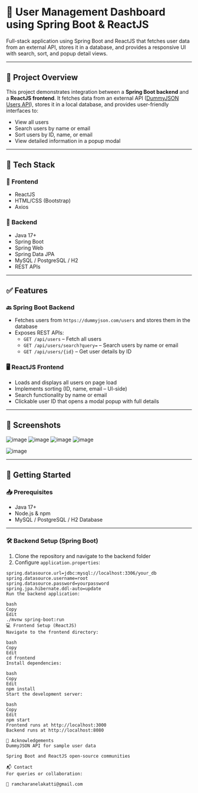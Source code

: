 # 👤 User Management Dashboard using Spring Boot & ReactJS

Full-stack application using Spring Boot and ReactJS that fetches user data from an external API, stores it in a database, and provides a responsive UI with search, sort, and popup detail views.

---

## 🚀 Project Overview

This project demonstrates integration between a **Spring Boot backend** and a **ReactJS frontend**. It fetches data from an external API ([DummyJSON Users API](https://dummyjson.com/users)), stores it in a local database, and provides user-friendly interfaces to:

- View all users
- Search users by name or email
- Sort users by ID, name, or email
- View detailed information in a popup modal

---

## 🧰 Tech Stack

### 🔹 Frontend
- ReactJS
- HTML/CSS (Bootstrap)
- Axios

### 🔸 Backend
- Java 17+
- Spring Boot
- Spring Web
- Spring Data JPA
- MySQL / PostgreSQL / H2
- REST APIs

---

## ✅ Features

### 🔙 Spring Boot Backend
- Fetches users from `https://dummyjson.com/users` and stores them in the database
- Exposes REST APIs:
  - `GET /api/users` – Fetch all users
  - `GET /api/users/search?query=` – Search users by name or email
  - `GET /api/users/{id}` – Get user details by ID

### 🖥️ ReactJS Frontend
- Loads and displays all users on page load
- Implements sorting (ID, name, email – UI-side)
- Search functionality by name or email
- Clickable user ID that opens a modal popup with full details

---

## 📸 Screenshots

![image](https://github.com/user-attachments/assets/55118b0d-ceb4-456f-863f-7d6084bd9c16)
![image](https://github.com/user-attachments/assets/b7404f4e-a0c2-48db-8126-db73f92172c7)
![image](https://github.com/user-attachments/assets/95b17594-0ad4-4748-9164-44c2b23b707d)
![image](https://github.com/user-attachments/assets/8421c61c-ce59-445d-a297-da48f515fd5b)



![image](https://github.com/user-attachments/assets/d6dbce24-8ce7-4365-8a09-dddd8bddfb06)



---

## 🔧 Getting Started

### 📥 Prerequisites

- Java 17+
- Node.js & npm
- MySQL / PostgreSQL / H2 Database

---

### 🛠️ Backend Setup (Spring Boot)

1. Clone the repository and navigate to the backend folder
2. Configure `application.properties`:

```properties
spring.datasource.url=jdbc:mysql://localhost:3306/your_db
spring.datasource.username=root
spring.datasource.password=yourpassword
spring.jpa.hibernate.ddl-auto=update
Run the backend application:

bash
Copy
Edit
./mvnw spring-boot:run
💻 Frontend Setup (ReactJS)
Navigate to the frontend directory:

bash
Copy
Edit
cd frontend
Install dependencies:

bash
Copy
Edit
npm install
Start the development server:

bash
Copy
Edit
npm start
Frontend runs at http://localhost:3000
Backend runs at http://localhost:8080

🙌 Acknowledgements
DummyJSON API for sample user data

Spring Boot and ReactJS open-source communities

📬 Contact
For queries or collaboration:

📧 ramcharanelakatti@gmail.com

